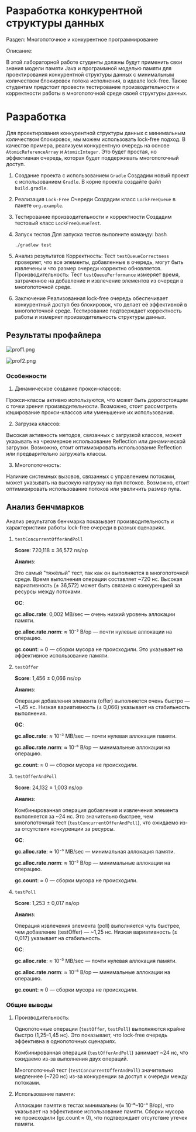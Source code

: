 # **Разработка конкурентной структуры данных**

Раздел: Многопоточное и конкурентное программирование

Описание:

В этой лабораторной работе студенты должны будут применить свои знания модели памяти Java 
и программной моделью памяти для проектирования конкурентной структуры данных с минимальным 
количеством блокировок потока исполнения, в идеале lock-free. 
Также студентам предстоит провести тестирование производительности и корректности работы 
в многопоточной среде своей структуры данных.

# Разработка

Для проектирования конкурентной структуры данных с минимальным количеством блокировок, 
мы можем использовать lock-free подход. 
В качестве примера, реализуем конкурентную очередь на основе `AtomicReferenceArray` и `AtomicInteger`. 
Это будет простая, но эффективная очередь, которая будет поддерживать многопоточный доступ.

1. Создание проекта с использованием `Gradle`
   Создадим новый проект с использованием `Gradle`. В корне проекта создайте файл `build.gradle`.
2. Реализация `Lock-Free` Очереди
      Создадим класс `LockFreeQueue` в пакете `org.example`.
3. Тестирование производительности и корректности
      Создадим тестовый класс `LockFreeQueueTest`.
4. Запуск тестов
   Для запуска тестов выполните команду:
   bash
    ```
    ./gradlew test
    ```
5. Анализ результатов
   Корректность: Тест `testQueueCorrectness` проверяет, что все элементы, добавленные в очередь, могут быть извлечены и что размер очереди корректно обновляется.
   Производительность: Тест `testQueuePerformance` измеряет время, затраченное на добавление и извлечение элементов из очереди в многопоточной среде.
   
6. Заключение
   Реализованная lock-free очередь обеспечивает конкурентный доступ без блокировок, 
   что делает её эффективной в многопоточной среде. 
   Тестирование подтверждает корректность работы и измеряет производительность структуры данных.


## Результаты профайлера

![prof1.png](img/prof1.png)

![prof2.png](img/prof2.png)

### Особенности

1. Динамическое создание прокси-классов:

Прокси-классы активно используются, что может быть дорогостоящим с точки зрения производительности. 
Возможно, стоит рассмотреть кэширование прокси-классов или уменьшение их использования.

2. Загрузка классов:

Высокая активность методов, связанных с загрузкой классов, 
может указывать на чрезмерное использование Reflection или динамической загрузки.
Возможно, стоит оптимизировать использование Reflection или предварительно загружать классы.

3. Многопоточность:

Наличие системных вызовов, связанных с управлением потоками, 
может указывать на высокую нагрузку на пул потоков. 
Возможно, стоит оптимизировать использование потоков или увеличить размер пула.


## Анализ бенчмарков

Анализ результатов бенчмарка показывает производительность и характеристики работы lock-free очереди в разных сценариях.


1. `testConcurrentOfferAndPoll`

   **Score**: 720,118 ± 36,572 ns/op

   **Анализ**:

   Это самый "тяжёлый" тест, так как он выполняется в многопоточной среде. Время выполнения операции составляет ~720 нс.
   Высокая вариативность (± 36,572) может быть связана с конкуренцией за ресурсы между потоками.

   **GC**:

   **gc.alloc.rate**: 0,002 MB/sec — очень низкий уровень аллокации памяти.

   **gc.alloc.rate.norm**: ≈ 10⁻³ B/op — почти нулевые аллокации на операцию.

   **gc.count**: ≈ 0 — сборки мусора не происходили. Это указывает на эффективное использование памяти.
   
2. `testOffer`

   **Score**: 1,456 ± 0,066 ns/op

   **Анализ**:

   Операция добавления элемента (offer) выполняется очень быстро — ~1,45 нс.
   Низкая вариативность (± 0,066) указывает на стабильность выполнения.

   **GC**:

   **gc.alloc.rate**: ≈ 10⁻³ MB/sec — почти нулевая аллокация памяти.

   **gc.alloc.rate.norm**: ≈ 10⁻⁶ B/op — минимальные аллокации на операцию.

   **gc.count**: ≈ 0 — сборки мусора не происходили.

3. `testOfferAndPoll`

   **Score**: 24,132 ± 1,003 ns/op

   **Анализ**:

   Комбинированная операция добавления и извлечения элемента выполняется за ~24 нс.
   Это значительно быстрее, чем многопоточный тест (`testConcurrentOfferAndPoll`), 
   что ожидаемо из-за отсутствия конкуренции за ресурсы.

   **GC**:

   **gc.alloc.rate**: ≈ 10⁻³ MB/sec — минимальная аллокация памяти.

   **gc.alloc.rate.norm**: ≈ 10⁻⁵ B/op — минимальные аллокации на операцию.

   **gc.count**: ≈ 0 — сборки мусора не происходили.

4. `testPoll`

   **Score**: 1,253 ± 0,017 ns/op

   **Анализ**:

   Операция извлечения элемента (poll) выполняется чуть быстрее, чем добавление (testOffer) — ~1,25 нс.
   Низкая вариативность (± 0,017) указывает на стабильность.

   **GC**:

   **gc.alloc.rate**: ≈ 10⁻³ MB/sec — почти нулевая аллокация памяти.

   **gc.alloc.rate.norm**: ≈ 10⁻⁶ B/op — минимальные аллокации на операцию.

   **gc.count**: ≈ 0 — сборки мусора не происходили.


### Общие выводы


1. Производительность:

   Однопоточные операции (`testOffer`, `testPoll`) выполняются крайне быстро (1,25–1,45 нс). 
   Это показывает, что lock-free очередь эффективна в однопоточных сценариях.

   Комбинированная операция (`testOfferAndPoll`) занимает ~24 нс, 
   что ожидаемо из-за выполнения двух операций.

   Многопоточный тест (`testConcurrentOfferAndPoll`) значительно медленнее (~720 нс) 
   из-за конкуренции за доступ к очереди между потоками.

2. Использование памяти:

   Аллокации памяти в тестах минимальны (≈ 10⁻⁶–10⁻³ B/op), что указывает на эффективное использование памяти.
   Сборки мусора не происходили (gc.count ≈ 0), что подтверждает отсутствие утечек памяти.